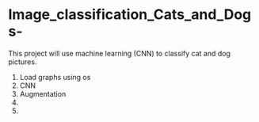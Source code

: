 # Image_classification_Cats_and_Dogs-

This project will use machine learning (CNN) to classify cat and dog pictures.

1. Load graphs using os
2. CNN
3. Augmentation
4.  
5.
